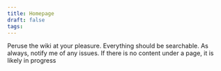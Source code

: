 ```yaml
---
title: Homepage
draft: false
tags:
---
```

Peruse the wiki at your pleasure. Everything should be searchable. As always, notify me of any issues. If there is no content under a page, it is likely in progress
